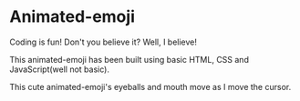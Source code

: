 # Animated-emoji

Coding is fun! Don't you believe it? Well, I believe! 

This animated-emoji has been built using basic HTML, CSS and JavaScript(well not basic). 

This cute animated-emoji's eyeballs and mouth move as I move the cursor.

